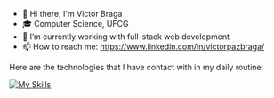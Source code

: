 

- 👋 Hi there, I'm Victor Braga  
- 🎓 Computer Science, UFCG 
- 🔭 I’m currently working with full-stack web development
- 📫 How to reach me: https://www.linkedin.com/in/victorpazbraga/



Here are the technologies that I have contact with in my daily routine:

[![My Skills](https://skillicons.dev/icons?i=js,html,css,docker,postman,ts,vue,mongodb,git)](https://skillicons.dev)
